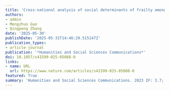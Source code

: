 ```yaml
---
title: 'Cross-national analysis of social determinants of frailty among middle-aged and older adults: a machine learning study in the USA, England, and China'
authors:
- admin
- Mengzhuo Guo
- Qingpeng Zhang
date: '2025-05-30'
publishDate: '2025-05-31T14:46:29.515147Z'
publication_types:
- article-journal
publication: '*Humanities and Social Sciences Communications*'
doi: 10.1057/s41599-025-05088-0
links:
- name: URL
  url: https://www.nature.com/articles/s41599-025-05088-0
featured: True
summary: 'Humanities and Social Sciences Communications. 2023 IF: 3.7; SOCIAL SCIENCES, INTERDISCIPLINARY: Ranked 13/267.'
---
```

